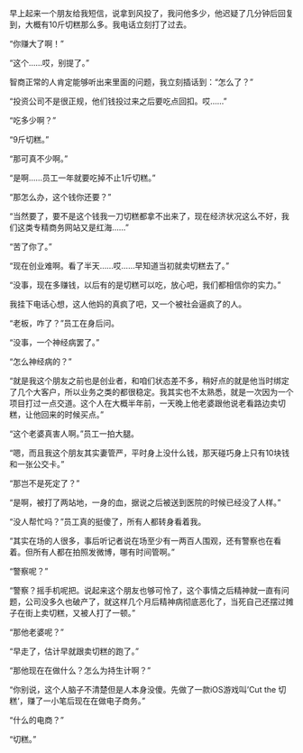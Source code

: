 早上起来一个朋友给我短信，说拿到风投了，我问他多少，他迟疑了几分钟后回复到，大概有10斤切糕那么多。我电话立刻打了过去。

“你赚大了啊！”

“这个……哎，别提了。”

智商正常的人肯定能够听出来里面的问题，我立刻插话到：“怎么了？”

“投资公司不是很正规，他们钱投过来之后要吃点回扣。哎……”

“吃多少啊？”

“9斤切糕。”

“那可真不少啊。”

“是啊……员工一年就要吃掉不止1斤切糕。”

“那怎么办，这个钱你还要？”

“当然要了，要不是这个钱我一刀切糕都拿不出来了，现在经济状况这么不好，我们这类专精商务网站又是红海……”

“苦了你了。”

“现在创业难啊。看了半天……哎……早知道当初就卖切糕去了。”

“没事，现在多赚钱，以后有的是切糕可以吃，放心吧，我们都相信你的实力。”

我挂下电话心想，这人他妈的真疯了吧，又一个被社会逼疯了的人。

“老板，咋了？”员工在身后问。

“没事，一个神经病罢了。”

“怎么神经病的？”

“就是我这个朋友之前也是创业者，和咱们状态差不多，稍好点的就是他当时绑定了几个大客户，所以业务之类的都很稳定。我其实也不太熟悉，就是一次因为一个项目打过一点交道。这个人在大概半年前，一天晚上他老婆跟他说老看路边卖切糕，让他回来的时候买点。”

“这个老婆真害人啊。”员工一拍大腿。

“嗯，而且我这个朋友其实妻管严，平时身上没什么钱，那天碰巧身上只有10块钱和一张公交卡。”

“那岂不是死定了？”

“是啊，被打了两站地，一身的血，据说之后被送到医院的时候已经没了人样。”

“没人帮忙吗？”员工真的挺傻了，所有人都转身看着我。

“其实在场的人很多，事后听记者说在场至少有一两百人围观，还有警察也在看着。但所有人都在拍照发微博，哪有时间管啊。”

“警察呢？”

“警察？摇手机呢把。说起来这个朋友也够可怜了，这个事情之后精神就一直有问题，公司没多久也破产了，就这样几个月后精神病彻底恶化了，当死自己还摆过摊子在街上卖切糕，又被人打了一顿。”

“那他老婆呢？”

“早走了，估计早就跟卖切糕的跑了。”

“那他现在在做什么？怎么为持生计啊？”

“你别说，这个人脑子不清楚但是人本身没傻。先做了一款iOS游戏叫’Cut the 切糕‘，赚了一小笔后现在在做电子商务。”

“什么的电商？”

“切糕。”
